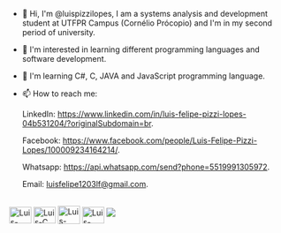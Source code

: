 - 👋 Hi, I'm @luispizzilopes, I am a systems analysis and development student at UTFPR Campus (Cornélio Prócopio) and I'm in my second period of university.

- 👀 I'm interested in learning different programming languages and software development.

- 🌱 I'm learning C#, C, JAVA and JavaScript programming language.

- 📫 How to reach me:

     LinkedIn: https://www.linkedin.com/in/luis-felipe-pizzi-lopes-04b531204/?originalSubdomain=br.

     Facebook:
     https://www.facebook.com/people/Luis-Felipe-Pizzi-Lopes/100009234164214/.

     Whatsapp:
     https://api.whatsapp.com/send?phone=5519991305972.

     Email:
     luisfelipe1203lf@gmail.com.
     
<div style="display: inline_block"><br>
  <img align="center" alt="Luis-CSharp" height="30" width="40"src="https://cdn.jsdelivr.net/gh/devicons/devicon/icons/csharp/csharp-original.svg"/>
  <img align="center" alt="Luis-C" height="30" width="40"src="https://cdn.jsdelivr.net/gh/devicons/devicon/icons/c/c-original.svg"/>
  <img align="center" alt="Luis-Java" height="33" width="40"src="https://cdn.jsdelivr.net/gh/devicons/devicon/icons/java/java-original.svg"/>
  <img align="center" alt="Luis-JavaScript" height="30" width="40"src="https://cdn.jsdelivr.net/gh/devicons/devicon/icons/javascript/javascript-original.svg"/>
  <img src="https://cdn.jsdelivr.net/gh/devicons/devicon/icons/html5/html5-original.svg" />
          
</div>

